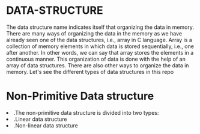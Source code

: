 # DATA-STRUCTURE
The data structure name indicates itself that organizing the data in memory. There are many ways of organizing the data in the memory
as we have already seen one of the data structures, i.e., array in C language. Array is a collection of memory elements in which data
is stored sequentially, i.e., one after another. In other words, we can say that array stores the elements in a continuous manner. 
This organization of data is done with the help of an array of data structures. There are also other ways to organize the data in memory.
Let's see the different types of data structures in this repo

# Non-Primitive Data structure
<li>.The non-primitive data structure is divided into two types:</li>
  <li>.Linear data structure</li>
  <li>.Non-linear data structure</li>


